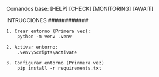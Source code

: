 
Comandos base:
    [HELP]
    [CHECK]
    [MONITORING]
    [AWAIT]

INTRUCCIONES
############

    1. Crear entorno (Primera vez):
        python -m venv .venv

    2. Activar entorno:
        .venv\Scripts\activate

    3. Configurar entorno (Prinmera vez)
        pip install -r requirements.txt

